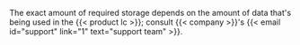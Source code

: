 ---
---
The exact amount of required storage depends on the amount of data that's being used in the {{< product lc >}}; consult {{< company >}}'s {{< email id="support" link="1" text="support team" >}}.

